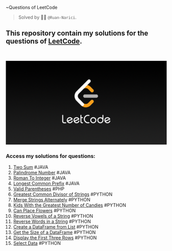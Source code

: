  ~Questions of LeetCode
> Solved by :man_technologist: ```@Ruan-Narici```.
## This repository contain my solutions for the questions of <a href="https://leetcode.com/" target="_blank">LeetCode</a>.
<br>

<img src="./assets/img/LeetCode_Sharing.png" width= "900px"></img>
<br>

### Access my solutions for questions:
1. <a href="./01-TwoSum" target="_blank">Two Sum</a><span> #JAVA</span>
9. <a href="./09-PalindromeNumber" target="_blank">Palindrome Number</a><span> #JAVA</span>
13. <a href="./13-RomanToInteger" target="_blank">Roman To Integer</a><span> #JAVA</span>
14. <a href="./14-LongestCommonPrefix" target="_blank">Longest Common Prefix</a><span> #JAVA</span>
20. <a href="./20-ValidParentheses" target="_blank">Valid Parentheses</a><span> #PHP</span>
1071. <a href="./1071-Greatest Common Divisor of Strings/" target="_blank">Greatest Common Divisor of Strings</a><span> #PYTHON</span>
1768. <a href="./1768-Merge Strings Alternately/" target="_blank">Merge Strings Alternately</a><span> #PYTHON</span>
1431. <a href="./1431-Kids With the Greatest Number of Candies/" target="_blank">Kids With the Greatest Number of Candies</a><span> #PYTHON</span>
605. <a href="./605-Can Place Flowers/" target="_blank">Can Place Flowers</a><span> #PYTHON</span>
345. <a href="./345-Reverse Vowels of a String/" target="_blank">Reverse Vowels of a String</a><span> #PYTHON</span>
151. <a href="./151-Reverse Words in a String//" target="_blank">Reverse Words in a String</a><span> #PYTHON</span>
2877. <a href="./2877-Create a DataFrame from List//" target="_blank">Create a DataFrame from List</a><span> #PYTHON</span>
2878. <a href="./2878-Get the Size of a DataFrame//" target="_blank">Get the Size of a DataFrame</a><span> #PYTHON</span>
2879. <a href="./2879-Display the First Three Rows//" target="_blank">Display the First Three Rows</a><span> #PYTHON</span>
2880. <a href="./2880-Select Data//" target="_blank">Select Data</a><span> #PYTHON</span>